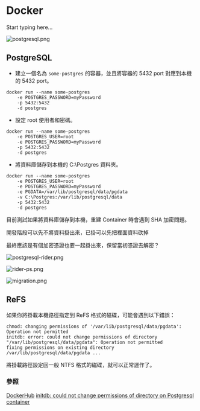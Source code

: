 # Docker

Start typing here...

![postgresql.png](postgresql.png)

## PostgreSQL

- 建立一個名為 `some-postgres` 的容器，並且將容器的 5432 port 對應到本機的 5432 port。

```Shell
docker run --name some-postgres 
    -e POSTGRES_PASSWORD=myPassword 
    -p 5432:5432 
    -d postgres
```

- 設定 root 使用者和密碼。

```Shell
docker run --name some-postgres 
    -e POSTGRES_USER=root 
    -e POSTGRES_PASSWORD=myPassword 
    -p 5432:5432 
    -d postgres
```

- 將資料庫儲存到本機的 C:\Postgres 資料夾。

```Shell
docker run --name some-postgres 
    -e POSTGRES_USER=root
    -e POSTGRES_PASSWORD=myPassword 
    -e PGDATA=/var/lib/postgresql/data/pgdata 
    -v C:\Postgres:/var/lib/postgresql/data 
    -p 5432:5432 
    -d postgres
```

目前測試如果將資料庫儲存到本機，重建 Container 時會遇到 SHA 加密問題。

開發階段可以先不將資料掛出來，已掛可以先把裡面資料砍掉

最終應該是有個加密憑證也要一起掛出來，保留當初憑證去解密？

![postgresql-rider.png](postgresql-rider.png)

![rider-ps.png](rider-ps.png)

![migration.png](migration.png)

## ReFS

如果你將掛載本機路徑指定到 ReFS 格式的磁碟，可能會遇到以下錯誤：

    chmod: changing permissions of '/var/lib/postgresql/data/pgdata': Operation not permitted
    initdb: error: could not change permissions of directory "/var/lib/postgresql/data/pgdata": Operation not permitted
    fixing permissions on existing directory /var/lib/postgresql/data/pgdata ...

將掛載路徑設定回一般 NTFS 格式的磁碟，就可以正常運作了。

### 參照
[DockerHub](https://hub.docker.com/_/postgres)
[initdb: could not change permissions of directory on Postgresql container](https://stackoverflow.com/questions/44878062/initdb-could-not-change-permissions-of-directory-on-postgresql-container)

